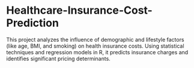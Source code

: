 # Healthcare-Insurance-Cost-Prediction
This project analyzes the influence of demographic and lifestyle factors (like age, BMI, and smoking) on health insurance costs. Using statistical techniques and regression models in R, it predicts insurance charges and identifies significant pricing determinants.
